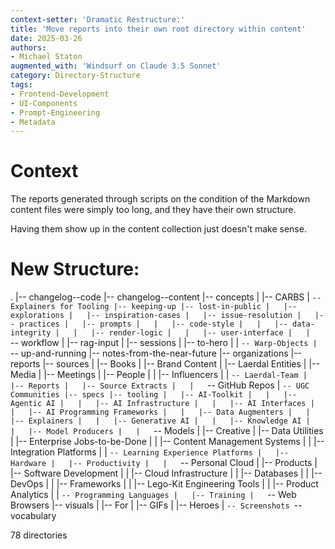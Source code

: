 ```yaml
---
context-setter: 'Dramatic Restructure:'
title: 'Move reports into their own root directory within content'
date: 2025-03-26
authors: 
- Michael Staton
augmented_with: 'Windsurf on Claude 3.5 Sonnet'
category: Directory-Structure
tags:
- Frontend-Development
- UI-Components
- Prompt-Engineering
- Metadata
---
```


# Context
The reports generated through scripts on the condition of the Markdown content files were simply too long, and they have their own structure. 

Having them show up in the content collection just doesn't make sense.  

# New Structure: 

.
|-- changelog--code
|-- changelog--content
|-- concepts
|   |-- CARBS
|   `-- Explainers for Tooling
|-- keeping-up
|-- lost-in-public
|   |-- explorations
|   |-- inspiration-cases
|   |-- issue-resolution
|   |-- practices
|   |-- prompts
|   |   |-- code-style
|   |   |-- data-integrity
|   |   |-- render-logic
|   |   |-- user-interface
|   |   `-- workflow
|   |-- rag-input
|   |-- sessions
|   |-- to-hero
|   |   `-- Warp-Objects
|   `-- up-and-running
|-- notes-from-the-near-future
|-- organizations
|-- reports
|-- sources
|   |-- Books
|   |-- Brand Content
|   |-- Laerdal Entities
|   |-- Media
|   |-- Meetings
|   |-- People
|   |   |-- Influencers
|   |   `-- Laerdal-Team
|   |-- Reports
|   |-- Source Extracts
|   |   `-- GitHub Repos
|   `-- UGC Communities
|-- specs
|-- tooling
|   |-- AI-Toolkit
|   |   |-- Agentic AI
|   |   |-- AI Infrastructure
|   |   |-- AI Interfaces
|   |   |-- AI Programming Frameworks
|   |   |-- Data Augmenters
|   |   |-- Explainers
|   |   |-- Generative AI
|   |   |-- Knowledge AI
|   |   |-- Model Producers
|   |   `-- Models
|   |-- Creative
|   |-- Data Utilities
|   |-- Enterprise Jobs-to-be-Done
|   |   |-- Content Management Systems
|   |   |-- Integration Platforms
|   |   `-- Learning Experience Platforms
|   |-- Hardware
|   |-- Productivity
|   |   `-- Personal Cloud
|   |-- Products
|   |-- Software Development
|   |   |-- Cloud Infrastructure
|   |   |-- Databases
|   |   |-- DevOps
|   |   |-- Frameworks
|   |   |-- Lego-Kit Engineering Tools
|   |   |-- Product Analytics
|   |   `-- Programming Languages
|   |-- Training
|   `-- Web Browsers
|-- visuals
|   |-- For
|   |-- GIFs
|   |-- Heroes
|   `-- Screenshots
`-- vocabulary

78 directories